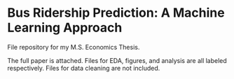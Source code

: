 # Bus Ridership Prediction: A Machine Learning Approach

File repository for my M.S. Economics Thesis.

The full paper is attached. Files for EDA, figures, and analysis are all labeled respectively. Files for data cleaning are not included.
